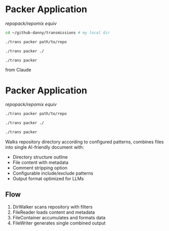 # Packer Application

_repopack/repomix equiv_

```sh
cd ~/github-danny/transmissions # my local dir

./trans packer path/to/repo

./trans packer ./

./trans packer
```

from Claude

# Packer Application

_repopack/repomix equiv_

```sh
./trans packer path/to/repo

./trans packer ./

./trans packer
```

Walks repository directory according to configured patterns, combines files into single AI-friendly document with:

- Directory structure outline
- File content with metadata
- Comment stripping option
- Configurable include/exclude patterns
- Output format optimized for LLMs

## Flow

1. DirWalker scans repository with filters
2. FileReader loads content and metadata
3. FileContainer accumulates and formats data
4. FileWriter generates single combined output
